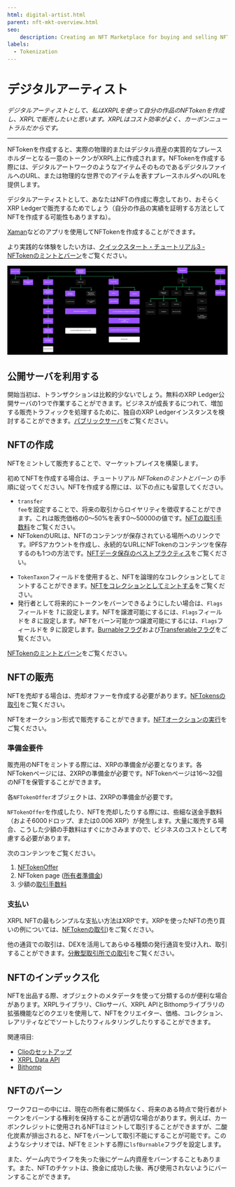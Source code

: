 ```yaml
---
html: digital-artist.html
parent: nft-mkt-overview.html
seo:
    description: Creating an NFT Marketplace for buying and selling NFTs.
labels:
  - Tokenization
---
```

# デジタルアーティスト

_デジタルアーティストとして、私はXRPLを使って自分の作品のNFTokenを作成し、XRPLで販売したいと思います。XRPLはコスト効率がよく、カーボンニュートラルだからです。_

---

NFTokenを作成すると、実際の物理的またはデジタル資産の実質的なプレースホルダーとなる一意のトークンがXRPL上に作成されます。NFTokenを作成する際には、デジタルアートワークのようなアイテムそのものであるデジタルファイルへのURL、または物理的な世界でのアイテムを表すプレースホルダへのURLを提供します。

デジタルアーティストとして、あなたはNFTの作成に専念しており、おそらくXRP Ledgerで販売するためでしょう（自分の作品の実績を証明する方法としてNFTを作成する可能性もありますね）。

[Xaman](https://xaman.app)などのアプリを使用してNFTokenを作成することができます。

より実践的な体験をしたい方は、[クイックスタート・チュートリアル3 - NFTokenのミントとバーン](../../tutorials/javascript/nfts/mint-and-burn-nfts.md)をご覧ください。

[![デジタルアーティストのフロー](/docs/img/nft-mkt-digital-artist.png "デジタルアーティストのフロー")](/docs/img/nft-mkt-digital-artist.png)

## 公開サーバを利用する

開始当初は、トランザクションは比較的少ないでしょう。無料のXRP Ledger公開サーバの1つで作業することができます。ビジネスが成長するにつれて、増加する販売トラフィックを処理するために、独自のXRP Ledgerインスタンスを検討することができます。[パブリックサーバ](../../tutorials/public-servers.md)をご覧ください。

## NFTの作成

NFTをミントして販売することで、マーケットプレイスを構築します。

初めてNFTを作成する場合は、チュートリアル _NFTokenのミントとバーン_ の手順に従ってください。NFTを作成する際には、以下の点にも留意してください。

* <code>transfer fee</code>を設定することで、将来の取引からロイヤリティを徴収することができます。これは販売価格の0～50%を表す0～50000の値です。[NFTの取引手数料](../../references/protocol/data-types/nftoken.md#transferfee)をご覧ください。
* NFTokenのURLは、NFTのコンテンツが保存されている場所へのリンクです。IPFSアカウントを作成し、永続的なURLにNFTokenのコンテンツを保存するのも1つの方法です。[NFTデータ保存のベストプラクティス](https://docs.ipfs.io/how-to/best-practices-for-nft-data)をご覧ください。
<!--[Add link to blog post about alternative NFT cache options.] -->
* `TokenTaxon`フィールドを使用すると、NFTを論理的なコレクションとしてミントすることができます。[NFTをコレクションとしてミントする](../../concepts/tokens/nfts/collections.md)をご覧ください。
* 発行者として将来的にトークンをバーンできるようにしたい場合は、`Flags`フィールドを _1_ に設定します。NFTを譲渡可能にするには、`Flags`フィールドを _8_ に設定します。NFTをバーン可能かつ譲渡可能にするには、`Flags`フィールドを _9_ に設定します。[Burnableフラグ](../../references/protocol/data-types/nftoken.md#nftoken-flags)および[Transferableフラグ](../../references/protocol/data-types/nftoken.md#nftoken-flags)をご覧ください。

[NFTokenのミントとバーン](../../tutorials/javascript/nfts/mint-and-burn-nfts.md)をご覧ください。

## NFTの販売

NFTを売却する場合は、売却オファーを作成する必要があります。[NFTokensの取引](../../tutorials/javascript/nfts/transfer-nfts.md)をご覧ください。

NFTをオークション形式で販売することができます。[NFTオークションの実行](../../tutorials/javascript/nfts/transfer-nfts.md)をご覧ください。

### 準備金要件

販売用のNFTをミントする際には、XRPの準備金が必要となります。各NFTokenページには、2XRPの準備金が必要です。NFTokenページは16～32個のNFTを保管することができます。

各`NFTokenOffer`オブジェクトは、2XRPの準備金が必要です。

`NFTokenOffer`を作成したり、NFTを売却したりする際には、些細な送金手数料（およそ6000ドロップ、または0.006 XRP）が発生します。大量に販売する場合、こうした少額の手数料はすぐにかさみますので、ビジネスのコストとして考慮する必要があります。

次のコンテンツをご覧ください。

1. [NFTokenOffer](../../concepts/tokens/nfts/reserve-requirements.md#nftokenoffer-reserve)
2. NFToken page ([所有者準備金](../../concepts/tokens/nfts/reserve-requirements.md#owner-reserve))
3. 少額の[取引手数料](../../concepts/tokens/transfer-fees.md)

### 支払い

XRPL NFTの最もシンプルな支払い方法はXRPです。XRPを使ったNFTの売り買いの例については、[NFTokenの取引](../../tutorials/javascript/nfts/transfer-nfts.md))をご覧ください。

他の通貨での取引は、DEXを活用してあらゆる種類の発行通貨を受け入れ、取引することができます。[分散型取引所での取引](../../tutorials/how-tos/use-tokens/trade-in-the-decentralized-exchange.md#trade-in-the-decentralized-exchange)をご覧ください。

## NFTのインデックス化

NFTを出品する際、オブジェクトのメタデータを使って分類するのが便利な場合があります。XRPLライブラリ、Clioサーバ、XRPL APIとBithompライブラリの拡張機能などのクエリを使用して、NFTをクリエイター、価格、コレクション、レアリティなどでソートしたりフィルタリングしたりすることができます。

関連項目:

- [Clioのセットアップ](../../infrastructure/installation/install-clio-on-ubuntu.md)
- [XRPL Data API](https://api.xrpldata.com/docs/static/index.html#/)
- [Bithomp](https://docs.bithomp.com/#nft-xls-20)


## NFTのバーン

ワークフローの中には、現在の所有者に関係なく、将来のある時点で発行者がトークンをバーンする権利を保持することが適切な場合があります。例えば、カーボンクレジットに使用されるNFTはミントして取引することができますが、二酸化炭素が排出されると、NFTをバーンして取引不能にすることが可能です。このようなシナリオでは、NFTをミントする際に`lsfBurnable`フラグを設定します。

また、ゲーム内でライフを失った後にゲーム内資産をバーンすることもあります。また、NFTのチケットは、換金に成功した後、再び使用されないようにバーンすることができます。
